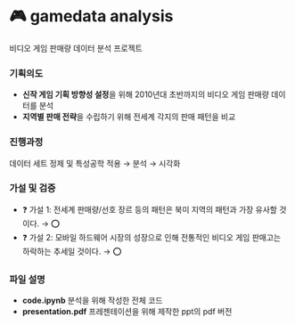 # 🎮 gamedata analysis
비디오 게임 판매량 데이터 분석 프로젝트

### 기획의도
- **신작 게임 기획 방향성 설정**을 위해 2010년대 초반까지의 비디오 게임 판매량 데이터를 분석
- **지역별 판매 전략**을 수립하기 위해 전세계 각지의 판매 패턴을 비교

### 진행과정
데이터 세트 정제 및 특성공학 적용 → 분석 → 시각화

### 가설 및 검증
- ❓ 가설 1: 전세계 판매량/선호 장르 등의 패턴은 북미 지역의 패턴과 가장 유사할 것이다. → ⭕️
- ❓ 가설 2: 모바일 하드웨어 시장의 성장으로 인해 전통적인 비디오 게임 판매고는 하락하는 추세일 것이다. → ⭕️

### 파일 설명
- **code.ipynb** 분석을 위해 작성한 전체 코드 
- **presentation.pdf** 프레젠테이션을 위해 제작한 ppt의 pdf 버전
